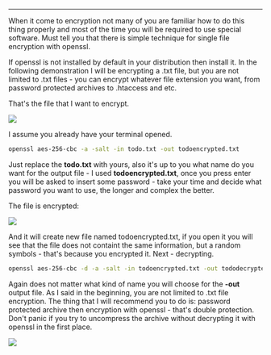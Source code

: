 
---

When it come to encryption not many of you are familiar how to do this thing properly and most of the time you will be required to use special software. Must tell you that there is simple technique for single file encryption with openssl.


If openssl is not installed by default in your distribution then install it. In the following demonstration I will be encrypting a .txt file, but you are not limited to .txt files - you can encrypt whatever file extension you want, from password protected archives to .htaccess and etc.

That's the file that I want to encrypt.

![]({|img|}/encrypt_with_openssl/todo1.png)

I assume you already have your terminal opened.

```bash
openssl aes-256-cbc -a -salt -in todo.txt -out todoencrypted.txt
```

Just replace the **todo.txt** with yours, also it's up to you what name do you want for the output file - I used **todoencrypted.txt**, once you press enter you will be asked to insert some password - take your time and decide what password you want to use, the longer and complex the better.

The file is encrypted:

![]({|img|}/encrypt_with_openssl/todo2.png)

And it will create new file named todoencrypted.txt, if you open it you will see that the file does not containt the same information, but a random symbols - that's because you encrypted it. Next - decrypting.

```bash
openssl aes-256-cbc -d -a -salt -in todoencrypted.txt -out tododecrypted.txt
```

Again does not matter what kind of name you will choose for the **-out** output file. As I said in the beginning, you are not limited to .txt file encryption. The thing that I will recommend you to do is: password protected archive then encryption with openssl - that's double protection. Don't panic if you try to uncompress the archive without decrypting it with openssl in the first place.

![]({|img|}/encrypt_with_openssl/todo3.png)

